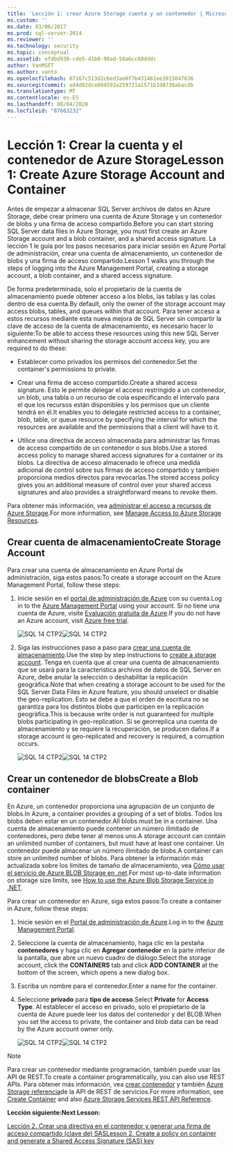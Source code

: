 ```yaml
---
title: 'Lección 1: crear Azure Storage cuenta y un contenedor | Microsoft Docs'
ms.custom: ''
ms.date: 03/06/2017
ms.prod: sql-server-2014
ms.reviewer: ''
ms.technology: security
ms.topic: conceptual
ms.assetid: efdbd930-cde5-41b0-90ad-58a6cc68dddc
author: VanMSFT
ms.author: vanto
ms.openlocfilehash: 07167c513d2c6ed3ae0f7b431461ee3915047636
ms.sourcegitcommit: ad4d92dce894592a259721a1571b1d8736abacdb
ms.translationtype: MT
ms.contentlocale: es-ES
ms.lasthandoff: 08/04/2020
ms.locfileid: "87663232"
---
```

# <a name="lesson-1-create-azure-storage-account-and-container"></a><span data-ttu-id="8cf6f-102">Lección 1: Crear la cuenta y el contenedor de Azure Storage</span><span class="sxs-lookup"><span data-stu-id="8cf6f-102">Lesson 1: Create Azure Storage Account and Container</span></span>
  <span data-ttu-id="8cf6f-103">Antes de empezar a almacenar SQL Server archivos de datos en Azure Storage, debe crear primero una cuenta de Azure Storage y un contenedor de blobs y una firma de acceso compartido.</span><span class="sxs-lookup"><span data-stu-id="8cf6f-103">Before you can start storing SQL Server data files in Azure Storage, you must first create an Azure Storage account and a blob container, and a shared access signature.</span></span> <span data-ttu-id="8cf6f-104">La lección 1 le guía por los pasos necesarios para iniciar sesión en Azure Portal de administración, crear una cuenta de almacenamiento, un contenedor de blobs y una firma de acceso compartido.</span><span class="sxs-lookup"><span data-stu-id="8cf6f-104">Lesson 1 walks you through the steps of logging into the Azure Management Portal, creating a storage account, a blob container, and a shared access signature.</span></span>  
  
 <span data-ttu-id="8cf6f-105">De forma predeterminada, solo el propietario de la cuenta de almacenamiento puede obtener acceso a los blobs, las tablas y las colas dentro de esa cuenta.</span><span class="sxs-lookup"><span data-stu-id="8cf6f-105">By default, only the owner of the storage account may access blobs, tables, and queues within that account.</span></span> <span data-ttu-id="8cf6f-106">Para tener acceso a estos recursos mediante esta nueva mejora de SQL Server sin compartir la clave de acceso de la cuenta de almacenamiento, es necesario hacer lo siguiente:</span><span class="sxs-lookup"><span data-stu-id="8cf6f-106">To be able to access these resources using this new SQL Server enhancement without sharing the storage account access key, you are required to do these:</span></span>  
  
-   <span data-ttu-id="8cf6f-107">Establecer como privados los permisos del contenedor.</span><span class="sxs-lookup"><span data-stu-id="8cf6f-107">Set the container's permissions to private.</span></span>  
  
-   <span data-ttu-id="8cf6f-108">Crear una firma de acceso compartido.</span><span class="sxs-lookup"><span data-stu-id="8cf6f-108">Create a shared access signature.</span></span> <span data-ttu-id="8cf6f-109">Esto le permite delegar el acceso restringido a un contenedor, un blob, una tabla o un recurso de cola especificando el intervalo para el que los recursos están disponibles y los permisos que un cliente tendrá en él.</span><span class="sxs-lookup"><span data-stu-id="8cf6f-109">It enables you to delegate restricted access to a container, blob, table, or queue resource by specifying the interval for which the resources are available and the permissions that a client will have to it.</span></span>  
  
-   <span data-ttu-id="8cf6f-110">Utilice una directiva de acceso almacenada para administrar las firmas de acceso compartido de un contenedor o sus blobs.</span><span class="sxs-lookup"><span data-stu-id="8cf6f-110">Use a stored access policy to manage shared access signatures for a container or its blobs.</span></span> <span data-ttu-id="8cf6f-111">La directiva de acceso almacenado le ofrece una medida adicional de control sobre sus firmas de acceso compartido y también proporciona medios directos para revocarlas.</span><span class="sxs-lookup"><span data-stu-id="8cf6f-111">The stored access policy gives you an additional measure of control over your shared access signatures and also provides a straightforward means to revoke them.</span></span>  
  
 <span data-ttu-id="8cf6f-112">Para obtener más información, vea [administrar el acceso a recursos de Azure Storage](https://msdn.microsoft.com/library/windowsazure/ee393343.aspx).</span><span class="sxs-lookup"><span data-stu-id="8cf6f-112">For more information, see [Manage Access to Azure Storage Resources](https://msdn.microsoft.com/library/windowsazure/ee393343.aspx).</span></span>  
  
## <a name="create-storage-account"></a><span data-ttu-id="8cf6f-113">Crear cuenta de almacenamiento</span><span class="sxs-lookup"><span data-stu-id="8cf6f-113">Create Storage Account</span></span>  
 <span data-ttu-id="8cf6f-114">Para crear una cuenta de almacenamiento en Azure Portal de administración, siga estos pasos:</span><span class="sxs-lookup"><span data-stu-id="8cf6f-114">To create a storage account on the Azure Management Portal, follow these steps:</span></span>  
  
1.  <span data-ttu-id="8cf6f-115">Inicie sesión en el [portal de administración de Azure](https://manage.windowsazure.com) con su cuenta.</span><span class="sxs-lookup"><span data-stu-id="8cf6f-115">Log in to the [Azure Management Portal](https://manage.windowsazure.com) using your account.</span></span> <span data-ttu-id="8cf6f-116">Si no tiene una cuenta de Azure, visite [Evaluación gratuita de Azure](https://www.windowsazure.com/pricing/free-trial/).</span><span class="sxs-lookup"><span data-stu-id="8cf6f-116">If you do not have an Azure account, visit [Azure free trial](https://www.windowsazure.com/pricing/free-trial/).</span></span>  
  
     <span data-ttu-id="8cf6f-117">![SQL 14 CTP2](../../2014/tutorials/media/ss-was-tutlesson-1-1.gif "SQL 14 CTP2")</span><span class="sxs-lookup"><span data-stu-id="8cf6f-117">![SQL 14 CTP2](../../2014/tutorials/media/ss-was-tutlesson-1-1.gif "SQL 14 CTP2")</span></span>  
  
2.  <span data-ttu-id="8cf6f-118">Siga las instrucciones paso a paso para [crear una cuenta de almacenamiento](https://azure.microsoft.com/documentation/articles/storage-create-storage-account/).</span><span class="sxs-lookup"><span data-stu-id="8cf6f-118">Use the step by step instructions to [create a storage account](https://azure.microsoft.com/documentation/articles/storage-create-storage-account/).</span></span> <span data-ttu-id="8cf6f-119">Tenga en cuenta que al crear una cuenta de almacenamiento que se usará para la característica archivos de datos de SQL Server en Azure, debe anular la selección o deshabilitar la replicación geográfica.</span><span class="sxs-lookup"><span data-stu-id="8cf6f-119">Note that when creating a storage account to be used for the SQL Server Data Files in Azure feature, you should unselect or disable the geo-replication.</span></span> <span data-ttu-id="8cf6f-120">Esto se debe a que el orden de escritura no se garantiza para los distintos blobs que participen en la replicación geográfica.</span><span class="sxs-lookup"><span data-stu-id="8cf6f-120">This is because write order is not guaranteed for multiple blobs participating in geo-replication.</span></span> <span data-ttu-id="8cf6f-121">Si se georreplica una cuenta de almacenamiento y se requiere la recuperación, se producen daños.</span><span class="sxs-lookup"><span data-stu-id="8cf6f-121">If a storage account is geo-replicated and recovery is required, a corruption occurs.</span></span>  
  
     <span data-ttu-id="8cf6f-122">![SQL 14 CTP2](../../2014/tutorials/media/ss-was-tutlesson-1-2.gif "SQL 14 CTP2")</span><span class="sxs-lookup"><span data-stu-id="8cf6f-122">![SQL 14 CTP2](../../2014/tutorials/media/ss-was-tutlesson-1-2.gif "SQL 14 CTP2")</span></span>  
  
## <a name="create-a-blob-container"></a><span data-ttu-id="8cf6f-123">Crear un contenedor de blobs</span><span class="sxs-lookup"><span data-stu-id="8cf6f-123">Create a Blob container</span></span>  
 <span data-ttu-id="8cf6f-124">En Azure, un contenedor proporciona una agrupación de un conjunto de blobs.</span><span class="sxs-lookup"><span data-stu-id="8cf6f-124">In Azure, a container provides a grouping of a set of blobs.</span></span> <span data-ttu-id="8cf6f-125">Todos los blobs deben estar en un contenedor.</span><span class="sxs-lookup"><span data-stu-id="8cf6f-125">All blobs must be in a container.</span></span> <span data-ttu-id="8cf6f-126">Una cuenta de almacenamiento puede contener un número ilimitado de contenedores, pero debe tener al menos uno.</span><span class="sxs-lookup"><span data-stu-id="8cf6f-126">A storage account can contain an unlimited number of containers, but must have at least one container.</span></span> <span data-ttu-id="8cf6f-127">Un contenedor puede almacenar un número ilimitado de blobs.</span><span class="sxs-lookup"><span data-stu-id="8cf6f-127">A container can store an unlimited number of blobs.</span></span> <span data-ttu-id="8cf6f-128">Para obtener la información más actualizada sobre los límites de tamaño de almacenamiento, vea [Cómo usar el servicio de Azure BLOB Storage en .net](https://www.windowsazure.com/develop/net/how-to-guides/blob-storage/).</span><span class="sxs-lookup"><span data-stu-id="8cf6f-128">For most up-to-date information on storage size limits, see [How to use the Azure Blob Storage Service in .NET](https://www.windowsazure.com/develop/net/how-to-guides/blob-storage/).</span></span>  
  
 <span data-ttu-id="8cf6f-129">Para crear un contenedor en Azure, siga estos pasos:</span><span class="sxs-lookup"><span data-stu-id="8cf6f-129">To create a container in Azure, follow these steps:</span></span>  
  
1.  <span data-ttu-id="8cf6f-130">Inicie sesión en el [Portal de administración de Azure](https://manage.windowsazure.com).</span><span class="sxs-lookup"><span data-stu-id="8cf6f-130">Log in to the [Azure Management Portal](https://manage.windowsazure.com).</span></span>  
  
2.  <span data-ttu-id="8cf6f-131">Seleccione la cuenta de almacenamiento, haga clic en la pestaña **contenedores** y haga clic en **Agregar contenedor** en la parte inferior de la pantalla, que abre un nuevo cuadro de diálogo.</span><span class="sxs-lookup"><span data-stu-id="8cf6f-131">Select the storage account, click the **CONTAINERS** tab and click **ADD CONTAINER** at the bottom of the screen, which opens a new dialog box.</span></span>  
  
3.  <span data-ttu-id="8cf6f-132">Escriba un nombre para el contenedor.</span><span class="sxs-lookup"><span data-stu-id="8cf6f-132">Enter a name for the container.</span></span>  
  
4.  <span data-ttu-id="8cf6f-133">Seleccione **privado** para **tipo de acceso**.</span><span class="sxs-lookup"><span data-stu-id="8cf6f-133">Select **Private** for **Access Type**.</span></span> <span data-ttu-id="8cf6f-134">Al establecer el acceso en privado, solo el propietario de la cuenta de Azure puede leer los datos del contenedor y del BLOB.</span><span class="sxs-lookup"><span data-stu-id="8cf6f-134">When you set the access to private, the container and blob data can be read by the Azure account owner only.</span></span>  
  
     <span data-ttu-id="8cf6f-135">![SQL 14 CTP2](../../2014/tutorials/media/ss-was-tutlesson-1-4.gif "SQL 14 CTP2")</span><span class="sxs-lookup"><span data-stu-id="8cf6f-135">![SQL 14 CTP2](../../2014/tutorials/media/ss-was-tutlesson-1-4.gif "SQL 14 CTP2")</span></span>  
  
> [!NOTE]  
>  <span data-ttu-id="8cf6f-136">Para crear un contenedor mediante programación, también puede usar las API de REST.</span><span class="sxs-lookup"><span data-stu-id="8cf6f-136">To create a container programmatically, you can also use REST APIs.</span></span> <span data-ttu-id="8cf6f-137">Para obtener más información, vea [crear contenedor](https://msdn.microsoft.com/library/windowsazure/dd179468.aspx) y también [Azure Storage referencia](https://msdn.microsoft.com/library/windowsazure/dd179355.aspx)de la API de REST de servicios.</span><span class="sxs-lookup"><span data-stu-id="8cf6f-137">For more information, see [Create Container](https://msdn.microsoft.com/library/windowsazure/dd179468.aspx) and also [Azure Storage Services REST API Reference](https://msdn.microsoft.com/library/windowsazure/dd179355.aspx).</span></span>  
  
 <span data-ttu-id="8cf6f-138">**Lección siguiente:**</span><span class="sxs-lookup"><span data-stu-id="8cf6f-138">**Next Lesson:**</span></span>  
  
 [<span data-ttu-id="8cf6f-139">Lección 2. Crear una directiva en el contenedor y generar una firma de acceso compartido &#40;clave de&#41; SAS</span><span class="sxs-lookup"><span data-stu-id="8cf6f-139">Lesson 2. Create a policy on container and generate a Shared Access Signature &#40;SAS&#41; key</span></span>](../relational-databases/lesson-1-create-stored-access-policy-and-shared-access-signature.md)  
  

